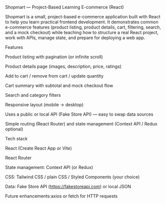 Shopmart — Project-Based Learning E-commerce (React)

Shopmart is a small, project-based e-commerce application built with React to help you learn practical frontend development. It demonstrates common e-commerce features (product listing, product details, cart, filtering, search, and a mock checkout) while teaching how to structure a real React project, work with APIs, manage state, and prepare for deploying a web app.

Features

Product listing with pagination (or infinite scroll)

Product details page (images, description, price, ratings)

Add to cart / remove from cart / update quantity

Cart summary with subtotal and mock checkout flow

Search and category filters

Responsive layout (mobile → desktop)

Uses a public or local API (Fake Store API) — easy to swap data sources

Simple routing (React Router) and state management (Context API / Redux optional)

Tech stack

React (Create React App or Vite)

React Router

State management: Context API (or Redux)

CSS: Tailwind CSS / plain CSS / Styled Components (your choice)

Data: Fake Store API (https://fakestoreapi.com) or local JSON

Future enhancements:axios or fetch for HTTP requests
